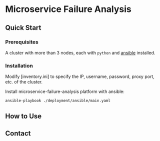 # Microservice Failure Analysis

## Quick Start

### Prerequisites

A cluster with more than 3 nodes, each with `python` and [ansible](https://www.ansible.com/) installed.

### Installation

Modify [inventory.ini] to specify the IP, username, password, proxy port, etc. of the cluster. 

Install microservice-failure-analysis platform with ansible:

```bash
ansible-playbook ./deployment/ansible/main.yaml
```

## How to Use

## Contact
